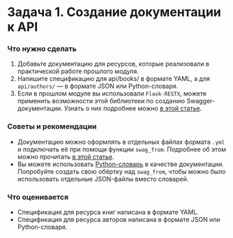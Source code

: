# Задача 1. Создание документации к API
### Что нужно сделать
1. Добавьте документацию для ресурсов, которые реализовали в практической работе прошлого модуля.
2. Напишите спецификацию для api/books/ в формате YAML, а для `api/authors/` — в формате JSON или Python-словаря.
3. Если в прошлом модуле вы использовали `Flask-RESTX`, можете применить возможности этой библиотеки по созданию Swagger-документации. Узнать о них подробнее можно [в этой статье](https://flask-restx.readthedocs.io/en/latest/swagger.html).

### Советы и рекомендации
* Документацию можно оформлять в отдельных файлах формата `.yml` и подключать её при помощи функции `swag_from`. Подробнее об этом можно прочитать [в этой статье](https://github.com/flasgger/flasgger#using-external-yaml-files).
* Вы можете использовать [Python-словарь](https://github.com/flasgger/flasgger#using-dictionaries-as-raw-specs) в качестве документации. Попробуйте создать свою обёртку над `swag_from`, чтобы можно было использовать отдельные JSON-файлы вместо словарей.

### Что оценивается
* Спецификация для ресурса книг написана в формате YAML.
* Спецификация для ресурса авторов написана в формате JSON или Python-словаря.
